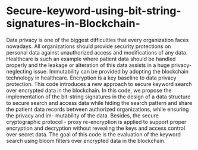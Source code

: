 # Secure-keyword-using-bit-string-signatures-in-Blockchain-
Data privacy is one of the biggest difficulties that every organization faces nowadays. All organizations should provide security protections on personal data against unauthorized access and modifications of any data. Healthcare is such an example where patient data should be handled properly and the leakage or alteration of this data assists in a huge privacy-neglecting issue. Immutability can be provided by adopting the blockchain technology in healthcare. Encryption is a key baseline to data privacy protection. This code introduces a new approach to secure keyword search over encrypted data in the blockchain. In this code, we propose the implementation of the bit-string signatures in the design of a data structure to secure search and access data while hiding the search pattern and share the patient data records between authorized organizations, while ensuring the privacy and im- mutability of the data. Besides, the secure cryptographic protocol - proxy re-encryption is applied to support proper encryption and decryption without revealing the keys and access control over secret data. The goal of this code is the evaluation of the keyword search using bloom filters over encrypted data in the blockchain.
